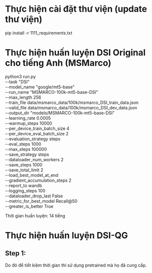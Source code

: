# Thực hiện cài đặt thư viện (update thư viện)
pip install -r 1111_requirements.txt

# Thực hiện huấn luyện DSI Original cho tiếng Anh (MSMarco)
python3 run.py \
        --task "DSI" \
        --model_name "google/mt5-base" \
        --run_name "MSMARCO-100k-mt5-base-DSI" \
        --max_length 256 \
        --train_file data/msmarco_data/100k/msmarco_DSI_train_data.json \
        --valid_file data/msmarco_data/100k/msmarco_DSI_dev_data.json \
        --output_dir "models/MSMARCO-100k-mt5-base-DSI" \
        --learning_rate 0.0005 \
        --warmup_steps 10000 \
        --per_device_train_batch_size 4 \
        --per_device_eval_batch_size 2 \
        --evaluation_strategy steps \
        --eval_steps 1000 \
        --max_steps 100000 \
        --save_strategy steps \
        --dataloader_num_workers 2 \
        --save_steps 1000 \
        --save_total_limit 2 \
        --load_best_model_at_end \
        --gradient_accumulation_steps 2 \
        --report_to wandb \
        --logging_steps 100 \
        --dataloader_drop_last False \
        --metric_for_best_model Recall@50 \
        --greater_is_better True

Thời gian huấn luyện: 14 tiếng 

# Thực hiện huấn luyện DSI-QG
## Step 1:

Do đó để tiết kiệm thời gian thì sử dụng pretrained mà họ đã cung cấp.